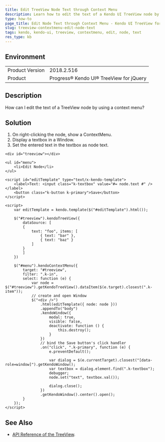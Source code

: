 ```yaml
---
title: Edit TreeView Node Text through Context Menu
description: Learn how to edit the text of a Kendo UI TreeView node by using a context menu.
type: how-to
page_title: Edit Node Text through Context Menu - Kendo UI TreeView for jQuery
slug: treeview-contextmenu-edit-node-text
tags: kendo, kendo-ui, treeview, contextmenu, edit, node, text
res_type: kb
---
```


## Environment

<table>
	<tr>
		<td>Product Version</td>
		<td>2018.2.516</td>
	</tr>
	<tr>
		<td>Product</td>
		<td>Progress® Kendo UI® TreeView for jQuery</td>
	</tr>
</table>

## Description

How can I edit the text of a TreeView node by using a context menu?

## Solution

1. On right-clicking the node, show a ContextMenu.
1. Display a textbox in a Window.
1. Set the entered text in the textbox as node text.

```dojo
<div id="treeview"></div>

<ul id="menu">
    <li>Edit Node</li>
</ul>

<script id="editTemplate" type="text/x-kendo-template">
    <label>Text: <input class="k-textbox" value="#= node.text #" /></label>
    <button class="k-button k-primary">Save</button>
</script>

<script>
    var editTemplate = kendo.template($("#editTemplate").html());

    $("#treeview").kendoTreeView({
        dataSource: [
        {
            text: "foo", items: [
                { text: "bar" },
                { text: "baz" }
            ]
        }
        ]
    })

    $("#menu").kendoContextMenu({
        target: "#treeview",
        filter: ".k-in",
        select: function (e) {
            var node = $("#treeview").getKendoTreeView().dataItem($(e.target).closest(".k-item"));
            // create and open Window
            $("<div />")
                .html(editTemplate({ node: node }))
                .appendTo("body")
                .kendoWindow({
                    modal: true,
                    visible: false,
                    deactivate: function () {
                        this.destroy();
                    }
                })
                // bind the Save button's click handler
                .on("click", ".k-primary", function (e) {
                    e.preventDefault();

                    var dialog = $(e.currentTarget).closest("[data-role=window]").getKendoWindow();
                    var textbox = dialog.element.find(".k-textbox");
                    debugger;
                    node.set("text", textbox.val());

                    dialog.close();
                })
                .getKendoWindow().center().open();
        }
    });
</script>
```

## See Also

* [API Reference of the TreeView](https://docs.telerik.com/kendo-ui/api/javascript/ui/treeview).
